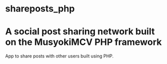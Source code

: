 # shareposts_php

# A social post sharing network built on the MusyokiMCV PHP framework
App to share posts with other users built using PHP.
